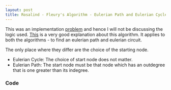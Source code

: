 ```yaml
---
layout: post
title: Rosalind - Fleury's Algorithm - Eulerian Path and Eulerian Cycle
---
```


This was an implementation [problem](http://rosalind.info/problems/ba3f/) and hence I will not be discussing the logic used. [This](https://www.youtube.com/watch?v=Lr6C8u-FDL8) is a very good explanation about this algorithm. It applies to both the algorithms - to find an eulerian path and eulerian circuit.

The only place where they differ are the choice of the starting node. 

*  Eulerian Cycle: The choice of start node does not matter.
*  Eulerian Path: The start node must be that node which has an outdegree that is one greater than its indegree.


### Code
<script src="https://gist.github.com/adijo/15347b2d708978380ee67d99558e52d4.js"></script>